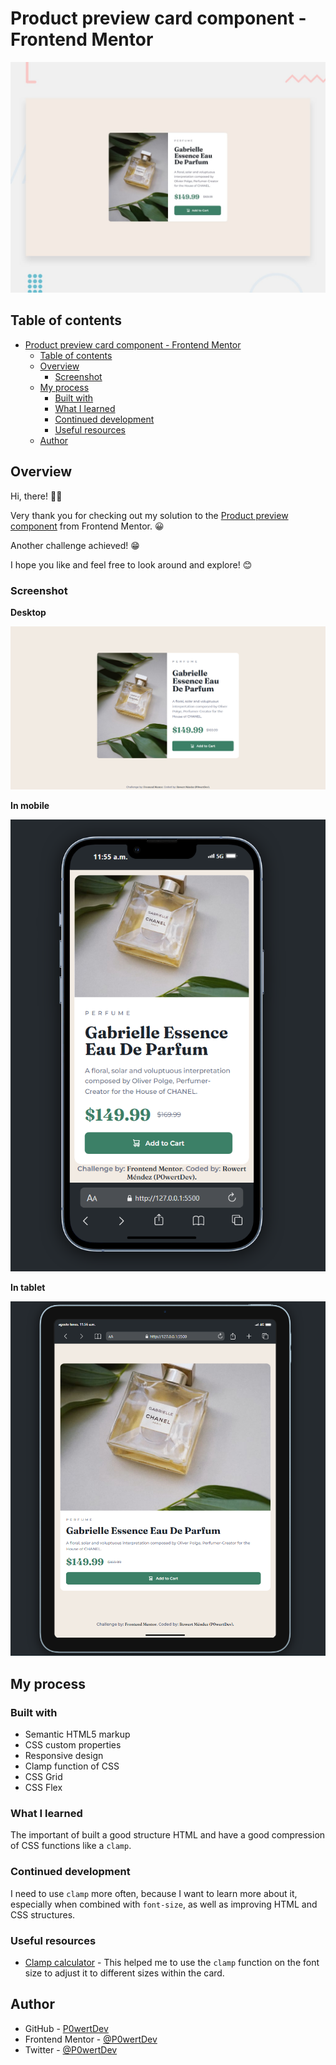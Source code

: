 # Product preview card component - Frontend Mentor

![challenge on Frontend Mentor](./public/desktop-preview.jpg)

## Table of contents

- [Product preview card component - Frontend Mentor](#product-preview-card-component---frontend-mentor)
  - [Table of contents](#table-of-contents)
  - [Overview](#overview)
    - [Screenshot](#screenshot)
  - [My process](#my-process)
    - [Built with](#built-with)
    - [What I learned](#what-i-learned)
    - [Continued development](#continued-development)
    - [Useful resources](#useful-resources)
  - [Author](#author)

## Overview

Hi, there! 👋🏽

Very thank you for checking out my solution to the [Product preview component](https://www.frontendmentor.io/challenges/product-preview-card-component-GO7UmttRfa) from Frontend Mentor. 😀

Another challenge achieved! 😁

I hope you like and feel free to look around and explore! 😊

### Screenshot

**Desktop**

![Screenshot Desktop](./public/screenshot-desktop.png "In desktop")

**In mobile**

![Screenshot Mobile](./public/screenshot-mobile.png "In mobile")

**In tablet**

![Screenshot Mobile](./public/screenshot-tablet.png "In tablet")

## My process

### Built with

- Semantic HTML5 markup
- CSS custom properties
- Responsive design
- Clamp function of CSS
- CSS Grid
- CSS Flex

### What I learned

The important of built a good structure HTML and have a good compression of CSS functions like a `clamp`.

### Continued development

I need to use `clamp` more often, because I want to learn more about it, especially when combined with `font-size`, as well as improving HTML and CSS structures.

### Useful resources

- [Clamp calculator](https://royalfig.github.io/fluid-typography-calculator/) - This helped me to use the `clamp` function on the font size to adjust it to different sizes within the card.

## Author

- GitHub - [P0wertDev](https://github.com/P0wertDev)
- Frontend Mentor - [@P0wertDev](https://www.frontendmentor.io/profile/P0wertDev)
- Twitter - [@P0wertDev](https://x.com/P0wertDev)
